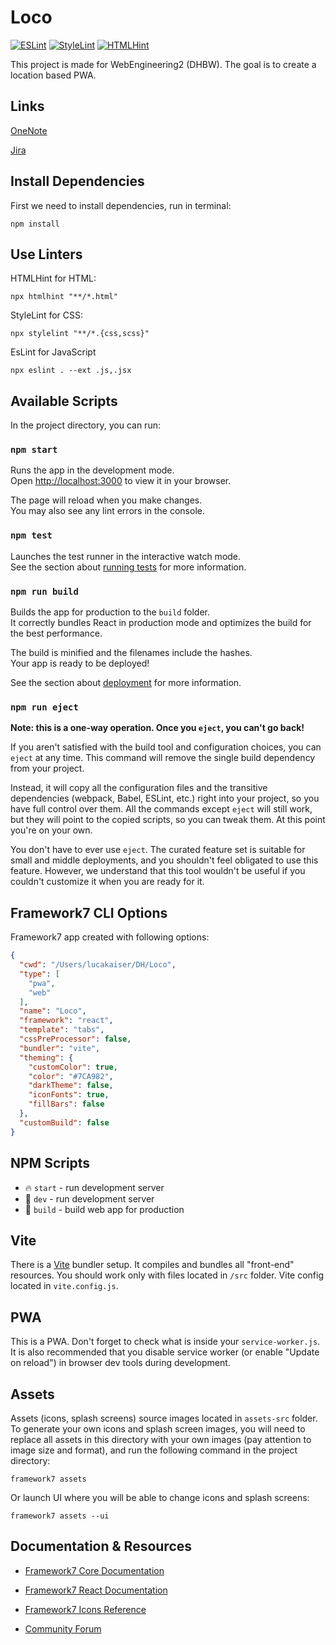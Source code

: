 # Loco

[![ESLint](https://github.com/DHBW-Hanger/loco/actions/workflows/eslint.yml/badge.svg)](https://github.com/DHBW-Hanger/loco/actions/workflows/eslint.yml)
[![StyleLint](https://github.com/DHBW-Hanger/loco/actions/workflows/stylelint.yml/badge.svg)](https://github.com/DHBW-Hanger/loco/actions/workflows/stylelint.yml)
[![HTMLHint](https://github.com/DHBW-Hanger/loco/actions/workflows/htmlhint.yml/badge.svg)](https://github.com/DHBW-Hanger/loco/actions/workflows/htmlhint.yml)

This project is made for WebEngineering2 (DHBW).
The goal is to create a location based PWA.

## Links

[OneNote](https://1drv.ms/u/s!Ai-2aGe7J6VomgO7CQUWVe0Rc9by)

[Jira](https://projectxtasks.atlassian.net/jira/software/projects/PD/pages)

## Install Dependencies

First we need to install dependencies, run in terminal:
```shell
npm install
```

## Use Linters

HTMLHint for HTML:
```shell
npx htmlhint "**/*.html"
```

StyleLint for CSS:
```shell
npx stylelint "**/*.{css,scss}"
```

EsLint for JavaScript
```shell
npx eslint . --ext .js,.jsx
```

## Available Scripts

In the project directory, you can run:

### `npm start`

Runs the app in the development mode.\
Open [http://localhost:3000](http://localhost:3000) to view it in your browser.

The page will reload when you make changes.\
You may also see any lint errors in the console.

### `npm test`

Launches the test runner in the interactive watch mode.\
See the section about [running tests](https://facebook.github.io/create-react-app/docs/running-tests) for more information.

### `npm run build`

Builds the app for production to the `build` folder.\
It correctly bundles React in production mode and optimizes the build for the best performance.

The build is minified and the filenames include the hashes.\
Your app is ready to be deployed!

See the section about [deployment](https://facebook.github.io/create-react-app/docs/deployment) for more information.

### `npm run eject`

**Note: this is a one-way operation. Once you `eject`, you can't go back!**

If you aren't satisfied with the build tool and configuration choices, you can `eject` at any time. This command will remove the single build dependency from your project.

Instead, it will copy all the configuration files and the transitive dependencies (webpack, Babel, ESLint, etc.) right into your project, so you have full control over them. All the commands except `eject` will still work, but they will point to the copied scripts, so you can tweak them. At this point you're on your own.

You don't have to ever use `eject`. The curated feature set is suitable for small and middle deployments, and you shouldn't feel obligated to use this feature. However, we understand that this tool wouldn't be useful if you couldn't customize it when you are ready for it.

## Framework7 CLI Options

Framework7 app created with following options:

```json
{
  "cwd": "/Users/lucakaiser/DH/Loco",
  "type": [
    "pwa",
    "web"
  ],
  "name": "Loco",
  "framework": "react",
  "template": "tabs",
  "cssPreProcessor": false,
  "bundler": "vite",
  "theming": {
    "customColor": true,
    "color": "#7CA982",
    "darkTheme": false,
    "iconFonts": true,
    "fillBars": false
  },
  "customBuild": false
}
```

## NPM Scripts

* 🔥 `start` - run development server
* 🔧 `dev` - run development server
* 🔧 `build` - build web app for production

## Vite

There is a [Vite](https://vitejs.dev) bundler setup. It compiles and bundles all "front-end" resources. You should work only with files located in `/src` folder. Vite config located in `vite.config.js`.

## PWA

This is a PWA. Don't forget to check what is inside your `service-worker.js`. It is also recommended that you disable service worker (or enable "Update on reload") in browser dev tools during development.
## Assets

Assets (icons, splash screens) source images located in `assets-src` folder. To generate your own icons and splash screen images, you will need to replace all assets in this directory with your own images (pay attention to image size and format), and run the following command in the project directory:

```
framework7 assets
```

Or launch UI where you will be able to change icons and splash screens:

```
framework7 assets --ui
```



## Documentation & Resources

* [Framework7 Core Documentation](https://framework7.io/docs/)

* [Framework7 React Documentation](https://framework7.io/react/)

* [Framework7 Icons Reference](https://framework7.io/icons/)
* [Community Forum](https://forum.framework7.io)

